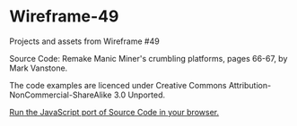 # Wireframe-49
Projects and assets from Wireframe #49

Source Code: Remake Manic Miner's crumbling platforms, pages 66-67, by Mark Vanstone.

The code examples are licenced under Creative Commons Attribution-NonCommercial-ShareAlike 3.0 Unported.

[Run the JavaScript port of Source Code in your browser.](https://thisarray.github.io/Wireframe-49/manic-miner-source-code/manicminer.html)
